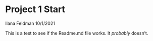 Project 1 Start
================
Ilana Feldman
10/1/2021

This is a test to see if the Readme.md file works. It *probably*
doesn’t.
